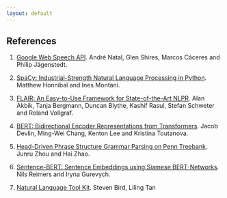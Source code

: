 ```yaml
---
layout: default
---
```


## References
1. [Google Web Speech API](https://github.com/WICG/speech-api/).
André Natal, Glen Shires, Marcos Cáceres and Philip Jägenstedt.

2. [SpaCy: Industrial-Strength Natural Language Processing in Python](https://spacy.io/).
Matthew Honnibal and Ines Montani.

3. [FLAIR: An Easy-to-Use Framework for State-of-the-Art NLPR](https://www.aclweb.org/anthology/papers/N/N19/N19-4010/).
Alan Akbik, Tanja Bergmann, Duncan Blythe, Kashif Rasul, Stefan Schweter and Roland Vollgraf.

4. [BERT: Bidirectional Encoder Representations from Transformers](https://arxiv.org/abs/1810.04805).
Jacob Devlin, Ming-Wei Chang, Kenton Lee and  Kristina Toutanova.

5. [Head-Driven Phrase Structure Grammar Parsing on Penn Treebank](https://arxiv.org/abs/1907.02684/).
Junru Zhou and Hai Zhao.

6. [Sentence-BERT: Sentence Embeddings using Siamese BERT-Networks](https://arxiv.org/abs/1908.10084/).
Nils Reimers and Iryna Gurevych.

7. [Natural Language Tool Kit](https://www.nltk.org/index.html).
Steven Bird, Liling Tan

